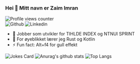 ### Hei 👋 Mitt navn er Zaim Imran  

![Profile views counter](https://komarev.com/ghpvc/?username=zenjjim&&style=flat-square)  
![Github](https://img.shields.io/badge/github-%2324292e.svg?&style=for-the-badge&logo=github&logoColor=white)
![Linkedin](https://img.shields.io/badge/linkedin-%231E77B5.svg?&style=for-the-badge&logo=linkedin&logoColor=white)
- 🔭 Jobber som utvikler for TIHLDE INDEX og NTNUI SPRINT
- 🌱 For øyeblikket lærer jeg Rust og Kotlin
- ⚡ Fun fact: Alt+f4 for gull effekt

![Jokes Card](https://readme-jokes.vercel.app/api)
![Anurag's github stats](https://github-readme-stats.vercel.app/api?username=zenjjim&theme=dracula&show_icons=true)
![Top Langs](https://github-readme-stats.vercel.app/api/top-langs/?username=zenjjim&theme=dracula&layout=compact&card_width=445)
